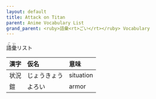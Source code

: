 ```yaml
---
layout: default
title: Attack on Titan
parent: Anime Vocabulary List
grand_parent: <ruby>語彙<rt>ごい</rt></ruby> Vocabulary
---
```


<ruby>語彙<rt>ごい</rt></ruby>リスト

| 漢字 | 仮名         | 意味      |
|:---- |:------------ |:--------- |
| 状況 | じょうきょう | situation |
| 鎧   | よろい       | armor     |
